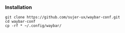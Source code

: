 ### Installation
```
git clone https://github.com/sujer-ux/waybar-conf.git
cd waybar-conf
cp -rf * ~/.config/waybar/
```

